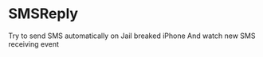 # SMSReply


Try to send SMS automatically on Jail breaked iPhone
And watch new SMS receiving event 


